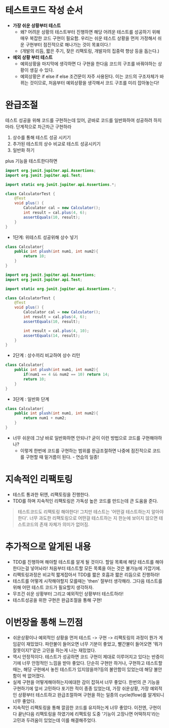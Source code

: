 # 테스트코드 작성 순서

- **가장 쉬운 상황부터 테스트**
  - 왜? 어려운 상황의 테스트부터 진행하면 해당 어려운 테스트를 성공하기 위해 매우 복잡한 코드 구현이 필요함. 우리는 쉬운 테스트 상황을 먼저 가정해서 쉬운 구현부터 점진적으로 해나가는 것이 목표이다.!
  - (개발의 리듬, 짧은 주기, 잦은 리팩토링, 개발자의 집중력 향상 등을 돕는다.)
- **예외 상황 부터 테스트**
  - 예외상황을 마지막에 생각하면 다 구현을 한다음 코드의 구조를 바꿔야하는 상황이 생길 수 있다.
  - 예외상황은 if else if else 조건문이 자주 사용된다. 이는 코드의 구조자체가 바뀌는 것이므로, 처음부터 예외상황을 생각해서 코드 구조를 미리 잡아놓는다!

# 완급조절

테스트 성공을 위해 코드를 구현하는데 있어, 곧바로 코드를 일반화하여 성공하려 하지마라. 단계적으로 차근차근 구현하라

1. 상수를 통해 테스트 성공 시키기
2. 추가된 테스트의 상수 비교로 테스트 성공시키기
3. 일반화 하기

plus 기능을 테스트한다하면

```java
import org.junit.jupiter.api.Assertions;
import org.junit.jupiter.api.Test;

import static org.junit.jupiter.api.Assertions.*;

class CalculatorTest {
    @Test
    void plus() {
        Calculator cal = new Calculator();
        int result = cal.plus(4, 6);
        assertEquals(10, result);
    }
}

```
- 1단계: 위테스트 성공위해 상수 넣기
```java
class Calculator{
    public int plush(int num1, int num2){
        return 10;
    }
}
```

```java
import org.junit.jupiter.api.Assertions;
import org.junit.jupiter.api.Test;

import static org.junit.jupiter.api.Assertions.*;

class CalculatorTest {
    @Test
    void plus() {
        Calculator cal = new Calculator();
        int result = cal.plus(4, 6);
        assertEquals(10, result);

        int result = cal.plus(4, 10);
        assertEquals(14, result);
    }
}

```

- 2단계 : 상수끼리 비교하여 상수 리턴
```java
class Calculator{
    public int plush(int num1, int num2){
        if(num1 == 4 && num2 == 10) return 14;
        return 10;
    }
}
```

- 3단계 : 일반화 단계
```java
class Calculator{
    public int plush(int num1, int num2){
        return num1 + num2;
    }
}
```

- 너무 쉬운데 그냥 바로 일반화하면 안되나? 굳이 이런 방법으로 코드를 구현해야하나?
  - 이렇게 한번에 코드를 구현하는 범위를 완급조절하면 나중에 점진적으로 코드를 구현할 때 밑거름이 된다. - 연습의 일종!

# 지속적인 리팩토링
- 테스트 통과한 뒤엔, 리팩토링을 진행한다. 
- TDD를 하며 지속적인 리팩토링은 가독성 높은 코드를 만드는데 큰 도움을 준다.
> 테스트코드도 리팩토링 해야한다! 그치만 테스트는 '어떤걸 테스트하는지 알아야 한다'. 너무 과도한 리팩토링으로 어떤걸 테스트하는 지 한눈에 보이지 않으면 테스트코드의 존재 자체가 의미가 없어짐.

# 추가적으로 알게된 내용
- TDD를 진행하며 해야할 테스트를 알게 될 것이다. 할일 목록에 해당 테스트를 해야한다는걸 넣어놔라! 처음부터 테스트할 모든 목록을 아는 것은 불가능에 가깝기에.
- 리팩토링과정은 비교적 짧게잡아서 TDD를 짧은 호흡과 짧은 리듬으로 진행하라!
- 테스트를 어떻게 시작해야할지 모를때는 'then' 절부터 생각해라. 그다음 테스트를 위해 어떤 테스트 코드가 필요할지 생각하자.
- 무조건 쉬운 상황부터 그리고 예외적인 상황부터 테스트하라!
- 테스트성공을 위한 구현은 완급조절을 통해 구현!

# 이번장을 통해 느낀점
- 쉬운상황이나 예외적인 상황을 먼저 테스트 -> 구현 -> 리팩토링의 과정이 뭔가 게임같이 재밌었다. 파란불이 들어오면 너무 기분이 좋았고, 빨간불이 들어오면 '뭐가 잘못이지?'같은 고민을 하는게 나는 재밌었다.
- 역시 안정적이다. 테스트가 성공하면 코드 구현이 제대로 이루어지고 있다는 반증이기에 너무 안정적인 느낌을 받아 좋았다. 단순히 구현만 하거나, 구현하고 테스트할 때는, 해당 구현에서 놓친 테스트가 있지않을까?등의 불안함이 있었는데 해당 불안함이 싹 없어졌다.
- 실제 구현을 어떻게해야하는지에대한 감이 잡혀서 너무 좋았다. 한번의 큰 기능을 구현하기에 앞서 고민하다 포기한 적이 종종 있었는데, 가장 쉬운상황, 가장 예외적인 상황부터 테스트하고 완급조절하며 구현을 하는 일종의 cycle(flow)를 알게되니 너무 좋았다.
- 지속적인 리팩토링을 통해 깔끔한 코드를 유지하는게 너무 좋았다. 이전엔, 구현이 다 끝난다음 리팩토링을 하였기에 리팩토링 도중 '기능이 고장나면 어떡하지'라는 고민과 두려움이 있었는데 이를 해결해주었다.